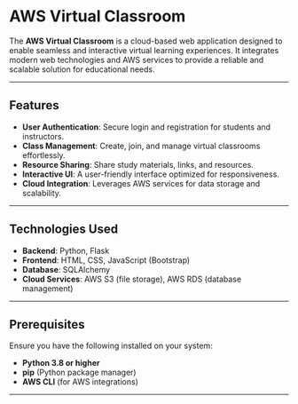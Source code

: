 # AWS Virtual Classroom

The **AWS Virtual Classroom** is a cloud-based web application designed to enable seamless and interactive virtual learning experiences. It integrates modern web technologies and AWS services to provide a reliable and scalable solution for educational needs.

---

## Features

- **User Authentication**: Secure login and registration for students and instructors.
- **Class Management**: Create, join, and manage virtual classrooms effortlessly.
- **Resource Sharing**: Share study materials, links, and resources.
- **Interactive UI**: A user-friendly interface optimized for responsiveness.
- **Cloud Integration**: Leverages AWS services for data storage and scalability.

---


## Technologies Used

- **Backend**: Python, Flask
- **Frontend**: HTML, CSS, JavaScript (Bootstrap)
- **Database**: SQLAlchemy
- **Cloud Services**: AWS S3 (file storage), AWS RDS (database management)

---

## Prerequisites

Ensure you have the following installed on your system:
- **Python 3.8 or higher**
- **pip** (Python package manager)
- **AWS CLI** (for AWS integrations)

---